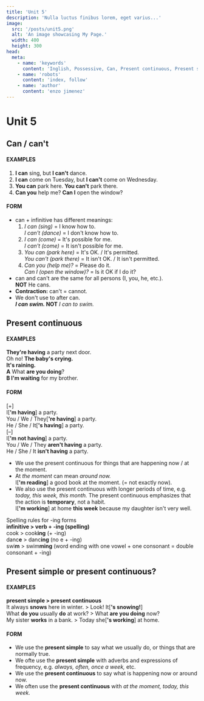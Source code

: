 ```yaml
---
title: 'Unit 5'
description: 'Nulla luctus finibus lorem, eget varius...'
image:
  src: '/posts/unit5.png'
  alt: 'An image showcasing My Page.'
  width: 400
  height: 300
head:
  meta:
    - name: 'keywords'
      content: 'Inglish, Possessive, Can, Present continuous, Present simple or present continuous'
    - name: 'robots'
      content: 'index, follow'
    - name: 'author'
      content: 'enzo jimenez'
---
```

# Unit 5

## Can / can't
#### EXAMPLES
1. **I can** sing, but **I can't** dance.
2. **I can** come on Tuesday, but **I can't** come on Wednesday.
3. **You can** park here. **You can't** park there.
4. **Can you** help me? **Can I** open the window?

#### FORM
- can + infinitive has different meanings:
   1. _I can (sing)_ = I know how to.  
   _I can't (dance)_ = I don't know how to.
   2. _I can (come)_ = It's possible for me.  
   _I can't (come)_ = It isn't possible for me.
   3. _You can (park here)_ = It's OK. / It's permitted.  
   _You can't (park there)_ = It isn't OK. / It isn't permitted.
   4. _Can you (help me)?_ = Please do it.  
   _Can I (open the window)?_ = Is it OK if I do it?
- can and can't are the same for all persons (I, you, he, etc.).  
  **NOT** He cans.
- **Contraction:** can't = cannot.
- We don't use to after can.  
  **_I can swim._ NOT** _I can to swim._

## Present continuous
#### EXAMPLES
**They're having** a party next door.  
Oh no! **The baby's crying.**  
**It's raining.**   
**A** What **are you doing**?  
**B I'm waiting** for my brother.  

#### FORM
\[+\]  
I[**'m having**] a party.  
You / We / They[**'re having**] a party.  
He / She / It[**'s having**] a party.  
\[–\]  
I[**'m not having**] a party.  
You / We / They **aren't having** a party.  
He / She / It **isn't having** a party.  
- We use the present continuous for things that are happening now / at the moment.
- At _the moment_ can mean _around now._  
  I[**'m reading**] a good book at the moment. (= not exactly now).
- We also use the present continuous with longer periods of time,
e.g. _today, this week, this month._ The present continuous emphasizes
that the action is **temporary**, not a habit.  
  I[**'m working**] at home **this week** because my daughter isn't very well.

Spelling rules for -ing forms  
**infinitive > verb + -ing (spelling)**  
cook > cook**ing** (+ -ing)  
danc**e** > danc**ing** (no e + -ing)  
swi**m** > swim**ming** (word ending with one vowel + one consonant = double
consonant + -ing)

## Present simple or present continuous?
#### EXAMPLES
**present simple > present continuous**  
It always **snows** here in winter. > Look! It[**'s snowing!**]  
What **do you** usually **do** at work? > What **are you doing** now?  
My sister **works** in a bank. > Today she[**'s working**] at home.  

#### FORM
- We use the **present simple** to say what we usually do, or things that
are normally true.
- We ofte use the **present simple** with adverbs and expressions of
frequency, e.g. _always, often, once a week,_ etc.
- We use the **present continuous** to say what is happening now or
around now.
- We often use the **present continuous** with _at the moment, today, this week._